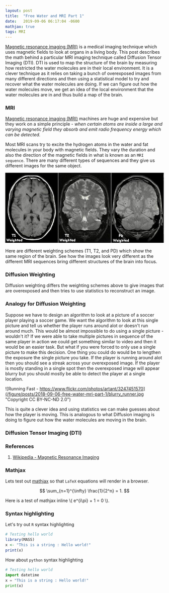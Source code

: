 ```yaml
---
layout: post
title:  "Free Water and MRI Part 1"
date:   2019-09-06 06:17:04 -0600
mathjax: true
tags: MRI
---
```


[Magnetic resonance imaging
(MRI)](https://en.wikipedia.org/wiki/Magnetic_resonance_imaging) is a medical
imaging technique which uses magnetic fields to look at organs in a living
body. This post describes the math behind a particular MRI imaging technique
called Diffusion Tensor Imaging (DTI). DTI is used to map the structure of the
brain by measuring how restricted the water molecules are in their local
environment. It is a clever technique as it relies on taking a bunch of
overexposed images from many different directions and then using a statistical
model to try and recover what the water molecules are doing. If we can figure
out how the water molecules move, we get an idea of the local environment that
the water molecules are in and thus build a map of the brain. 

<!--more-->

### MRI

[Magnetic resonance imaging
(MRI)](https://en.wikipedia.org/wiki/Magnetic_resonance_imaging) machines are
huge and expensive but they work on a simple principle -  _when certain atoms
are inside a large and varying magnetic field they absorb and emit radio
frequency energy which can be detected._ 

Most MRI scans try to excite the hydrogen atoms in the water and fat molecules
in your body with magnetic fields. They vary the duration and also the
direction of the magnetic fields in what is known as an `MRI sequence`. There
are many different types of sequences and they give us different images for the
same object. 

![T1 vs T2 vs PD weighting](/figure/posts/2018-09-06-free-water-mri-part-1/T1t2PD.jpg)

Here are different weighting schemes (T1, T2, and PD) which show the same
region of the brain. See how the images look very different as the different
MRI sequences bring different structures of the brain into focus. 

### Diffusion Weighting

Diffusion weighting differs the weighting schemes above to give images that are
overexposed and then tries to use statistics to reconstruct an image. 

### Analogy for Diffusion Weighting

Suppose we have to design an algorithm to look at a picture of a soccer player
playing a soccer game. We want the algorithm to look at this single picture and
tell us whether the player runs around alot or doesn't run around much. 
This would be almost impossible to do using a single picture - wouldn't it? If
we were able to take multiple pictures in sequence of the same player in action
we could get something similar to video and then it would be an easier task.
But what if you were forced to only use a single picture to make this decision.
One thing you could do would be to lengthen the exposure the single picture you
take. If the player is running around alot then you should see a streak across
your overexposed image. If the player is mostly standing in a single spot then
the overexposed image will appear blurry but you should mostly be able to detect
the player at a single location. 

![Running Fast - https://www.flickr.com/photos/artant/3247451570](/figure/posts/2018-09-06-free-water-mri-part-1/blurry_runner.jpg "Copyright CC BY-NC-ND 2.0") 

This is quite a clever idea and using statistics we can make guesses about how
the player is moving. This is analogous to what Diffusion imaging is doing to
figure out how the water molecules are moving in the brain.

### Diffusion Tensor Imaging (DTI)



### References

1. [Wikipedia - Magnetic Resonance Imaging](https://en.wikipedia.org/wiki/Magnetic_resonance_imaging)


### Mathjax
Lets test out [mathjax](https://www.mathjax.org) so that `LaTeX`  equations
will render in a browser. 

$$ \sum_{n=1}^{\infty} \frac{1}{2^n} = 1. $$

Here is a test of mathjax inline \\( e^{i\pi} + 1 = 0 \\).

### Syntax highlighting

Let's try out `R` syntax highlighting

```R
# Testing hello world
library(MASS)
x <- "This is a string : Hello world!"
print(x)
```


How about `python` syntax highlighting
```python
# Testing hello world
import datetime
x = "This is a string : Hello world!"
print(x)
```

